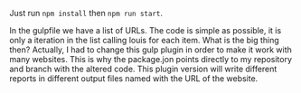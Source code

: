 Just run `npm install` then `npm run start`.

In the gulpfile we have a list of URLs. The code is simple as possible, it is only a iteration in the list calling louis for each item. What is the big thing then? Actually, I had to change this gulp plugin in order to make it work with many websites. This is why the package.jon points directly to my repository and branch with the altered code. This plugin version will write different reports in different output files named with the URL of the website.
